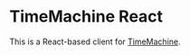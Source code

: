 # TimeMachine React
This is a React-based client for [TimeMachine](https://github.com/billtt/timemachine).
